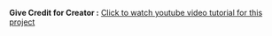 **Give Credit for Creator :** [Click to watch youtube video tutorial for this project](https://www.youtube.com/watch?v=npe3Wf4tpSg)

